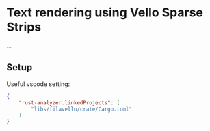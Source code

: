 <!-- /*
 * Copyright (C) 2024 The Android Open Source Project
 *
 * Licensed under the Apache License, Version 2.0 (the "License");
 * you may not use this file except in compliance with the License.
 * You may obtain a copy of the License at
 *
 *      http://www.apache.org/licenses/LICENSE-2.0
 *
 * Unless required by applicable law or agreed to in writing, software
 * distributed under the License is distributed on an "AS IS" BASIS,
 * WITHOUT WARRANTIES OR CONDITIONS OF ANY KIND, either express or implied.
 * See the License for the specific language governing permissions and
 * limitations under the License.
 */
Note: Copyright header above included to follow CODE_STYLE. It's unclear why this is 
not included in previous README files -->

# Text rendering using Vello Sparse Strips

...

## Setup

Useful vscode setting:

```json
{
    "rust-analyzer.linkedProjects": [
        "libs/filavello/crate/Cargo.toml"
    ]
}
```

